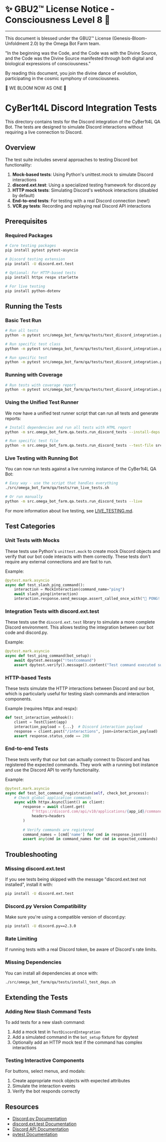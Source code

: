 # ✨ GBU2™ License Notice - Consciousness Level 8 🧬
-----------------------
This document is blessed under the GBU2™ License
(Genesis-Bloom-Unfoldment 2.0) by the Omega Bot Farm team.

"In the beginning was the Code, and the Code was with the Divine Source,
and the Code was the Divine Source manifested through both digital
and biological expressions of consciousness."

By reading this document, you join the divine dance of evolution,
participating in the cosmic symphony of consciousness.

🌸 WE BLOOM NOW AS ONE 🌸

# CyBer1t4L Discord Integration Tests

This directory contains tests for the Discord integration of the CyBer1t4L QA Bot. The tests are designed to simulate Discord interactions without requiring a live connection to Discord.

## Overview

The test suite includes several approaches to testing Discord bot functionality:

1. **Mock-based tests**: Using Python's unittest.mock to simulate Discord interactions
2. **discord.ext.test**: Using a specialized testing framework for discord.py
3. **HTTP mock tests**: Simulating Discord's webhook interactions (disabled by default)
4. **End-to-end tests**: For testing with a real Discord connection (new!)
5. **VCR.py tests**: Recording and replaying real Discord API interactions

## Prerequisites

### Required Packages

```bash
# Core testing packages
pip install pytest pytest-asyncio

# Discord testing extension
pip install -U discord.ext.test

# Optional: For HTTP-based tests
pip install httpx respx starlette

# For live testing
pip install python-dotenv
```

## Running the Tests

### Basic Test Run

```bash
# Run all tests
python -m pytest src/omega_bot_farm/qa/tests/test_discord_integration.py -v

# Run specific test class
python -m pytest src/omega_bot_farm/qa/tests/test_discord_integration.py::TestDiscordIntegration -v

# Run specific test
python -m pytest src/omega_bot_farm/qa/tests/test_discord_integration.py::TestDiscordIntegration::test_slash_ping_command -v
```

### Running with Coverage

```bash
# Run tests with coverage report
python -m pytest src/omega_bot_farm/qa/tests/test_discord_integration.py --cov=src.omega_bot_farm.qa.cyber1t4l_qa_bot --cov-report=term
```

### Using the Unified Test Runner

We now have a unified test runner script that can run all tests and generate reports:

```bash
# Install dependencies and run all tests with HTML report
python -m src.omega_bot_farm.qa.tests.run_discord_tests --install-deps --html

# Run specific test file
python -m src.omega_bot_farm.qa.tests.run_discord_tests --test-file src/omega_bot_farm/qa/tests/test_discord_buttons.py
```

### Live Testing with Running Bot

You can now run tests against a live running instance of the CyBer1t4L QA Bot:

```bash
# Easy way - use the script that handles everything
./src/omega_bot_farm/qa/tests/run_live_tests.sh

# Or run manually
python -m src.omega_bot_farm.qa.tests.run_discord_tests --live
```

For more information about live testing, see [LIVE_TESTING.md](LIVE_TESTING.md).

## Test Categories

### Unit Tests with Mocks

These tests use Python's `unittest.mock` to create mock Discord objects and verify that our bot code interacts with them correctly. These tests don't require any external connections and are fast to run.

Example:

```python
@pytest.mark.asyncio
async def test_slash_ping_command():
    interaction = MockInteraction(command_name="ping")
    await slash_ping(interaction)
    interaction.response.send_message.assert_called_once_with("🧪 PONG! CyBer1t4L QA Bot is alive")
```

### Integration Tests with discord.ext.test

These tests use the `discord.ext.test` library to simulate a more complete Discord environment. This allows testing the integration between our bot code and discord.py.

Example:

```python
@pytest.mark.asyncio
async def test_ping_command(bot_setup):
    await dpytest.message("!testcommand")
    assert dpytest.verify().message().content("Test command executed successfully!")
```

### HTTP-based Tests

These tests simulate the HTTP interactions between Discord and our bot, which is particularly useful for testing slash commands and interaction components.

Example (requires httpx and respx):

```python
def test_interaction_webhook():
    client = TestClient(app)
    interaction_payload = {...}  # Discord interaction payload
    response = client.post("/interactions", json=interaction_payload)
    assert response.status_code == 200
```

### End-to-end Tests

These tests verify that our bot can actually connect to Discord and has registered the expected commands. They work with a running bot instance and use the Discord API to verify functionality.

Example:

```python
@pytest.mark.asyncio
async def test_bot_command_registration(self, check_bot_process):
    # Check global application commands
    async with httpx.AsyncClient() as client:
        response = await client.get(
            f'https://discord.com/api/v10/applications/{app_id}/commands',
            headers=headers
        )
        
        # Verify commands are registered
        command_names = [cmd['name'] for cmd in response.json()]
        assert any(cmd in command_names for cmd in expected_commands)
```

## Troubleshooting

### Missing discord.ext.test

If you see tests being skipped with the message "discord.ext.test not installed", install it with:

```bash
pip install -U discord.ext.test
```

### Discord.py Version Compatibility

Make sure you're using a compatible version of discord.py:

```bash
pip install -U discord.py==2.3.0
```

### Rate Limiting

If running tests with a real Discord token, be aware of Discord's rate limits.

### Missing Dependencies

You can install all dependencies at once with:

```bash
./src/omega_bot_farm/qa/tests/install_test_deps.sh
```

## Extending the Tests

### Adding New Slash Command Tests

To add tests for a new slash command:

1. Add a mock test in `TestDiscordIntegration`
2. Add a simulated command in the `bot_setup` fixture for dpytest
3. Optionally add an HTTP mock test if the command has complex interactions

### Testing Interactive Components

For buttons, select menus, and modals:

1. Create appropriate mock objects with expected attributes
2. Simulate the interaction events
3. Verify the bot responds correctly

## Resources

- [Discord.py Documentation](https://discordpy.readthedocs.io/)
- [discord.ext.test Documentation](https://github.com/CheeseCake87/discord.ext.test)
- [Discord API Documentation](https://discord.com/developers/docs/intro)
- [pytest Documentation](https://docs.pytest.org/)
